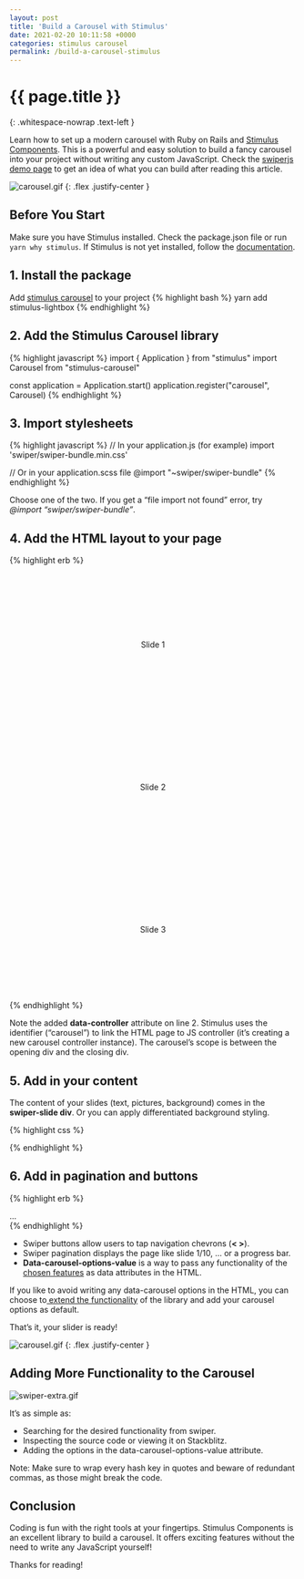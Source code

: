 ```yaml
---
layout: post
title: 'Build a Carousel with Stimulus'
date: 2021-02-20 10:11:58 +0000
categories: stimulus carousel
permalink: /build-a-carousel-stimulus
---
```


# {{ page.title }}
{: .whitespace-nowrap .text-left }

Learn how to set up a modern carousel with Ruby on Rails and [Stimulus Components](https://github.com/stimulus-components). This is a powerful and easy solution to build a fancy carousel into your project without writing any custom JavaScript. Check the [swiperjs demo page](https://swiperjs.com/demos) to get an idea of what you can build after reading this article.

![carousel.gif](images/carousel.gif)
{: .flex .justify-center }

## Before You Start

Make sure you have Stimulus installed. Check the package.json file or run `yarn why stimulus`. If Stimulus is not yet installed, follow the [documentation](https://stimulus.hotwire.dev/handbook/installing).

## 1. Install the package

Add [stimulus carousel](https://stimulus-components.netlify.app/docs/components/stimulus-carousel/) to your project
{% highlight bash %}
yarn add stimulus-lightbox
{% endhighlight %}

## 2. Add the Stimulus Carousel library

{% highlight javascript %}
import { Application } from "stimulus"
import Carousel from "stimulus-carousel"

const application = Application.start()
application.register("carousel", Carousel)
{% endhighlight %}

## 3. Import stylesheets

{% highlight javascript %}
// In your application.js (for example)
import 'swiper/swiper-bundle.min.css'

// Or in your application.scss file
@import "~swiper/swiper-bundle"
{% endhighlight %}

Choose one of the two. If you get a “file import not found” error, try <br>_@import “swiper/swiper-bundle”_.

## 4. Add the HTML layout to your page

{% highlight erb %}
<!-- Slider main container -->
<div data-controller="carousel" class="swiper-container">
  <!-- Additional required wrapper -->
  <div class="swiper-wrapper">
    <!-- Slides -->
    <div class="swiper-slide">Slide 1</div>
    <div class="swiper-slide">Slide 2</div>
    <div class="swiper-slide">Slide 3</div>
  </div>
</div>
{% endhighlight %}

Note the added __data-controller__ attribute on line 2. Stimulus uses the identifier (“carousel”) to link the HTML page to JS controller (it’s creating a new carousel controller instance). The carousel’s scope is between the opening div and the closing div.

## 5. Add in your content

The content of your slides (text, pictures, background) comes in the __swiper-slide div__. Or you can apply differentiated background styling.

{% highlight css %}
<style>
  .swiper-slide {
    height: 250px;
    display: flex;
    align-items:center;
    justify-content: center;
  }

  .pink {
    background-color: lightpink;
  }

  .green {
    background-color: lightgreen;
  }

  .blue {
    background-color: lightblue;
  }
</style>
{% endhighlight %}

## 6. Add in pagination and buttons

{% highlight erb %}
<div data-controller="carousel" class="my-5 swiper-container w-25"
    data-carousel-options-value='{
    "pagination": { "el": ".swiper-pagination",
                    "dynamicBullets": "true" },
    "navigation": { "nextEl": ".swiper-button-next",
                    "prevEl": ".swiper-button-prev"}}'>
  ...
  <!-- Pagination (... or 1/10 or progress bar) -->
  <div class="swiper-pagination"></div>

  <!-- Navigation buttons (< >) -->
  <div class="swiper-button-prev"></div>
  <div class="swiper-button-next"></div>
</div>
{% endhighlight %}


- Swiper buttons allow users to tap navigation chevrons (__< >__).
- Swiper pagination displays the page like slide 1/10, … or a progress bar.
- __Data-carousel-options-value__ is a way to pass any functionality of the [chosen features](https://swiperjs.com/demos) as data attributes in the HTML.

If you like to avoid writing any data-carousel options in the HTML, you can choose to[ extend the functionality](https://stimulus-components.netlify.app/docs/components/stimulus-carousel/#-extending-controller) of the library and add your carousel options as default.

That’s it, your slider is ready!

![carousel.gif](images/carousel.gif)
{: .flex .justify-center }

## Adding More Functionality to the Carousel

![swiper-extra.gif](images/swiper.png)

It’s as simple as:

- Searching for the desired functionality from swiper.
- Inspecting the source code or viewing it on Stackblitz.
- Adding the options in the data-carousel-options-value attribute.

Note: Make sure to wrap every hash key in quotes and beware of redundant commas, as those might break the code.

## Conclusion

Coding is fun with the right tools at your fingertips. Stimulus Components is an excellent library to build a carousel. It offers exciting features without the need to write any JavaScript yourself!

Thanks for reading!

